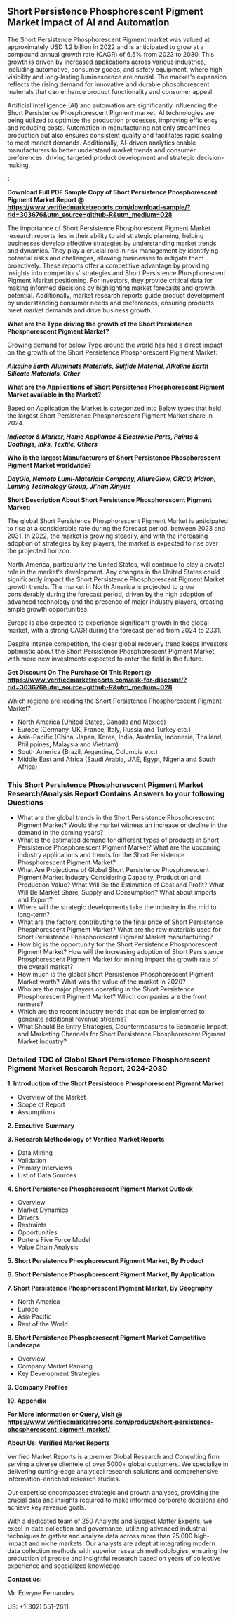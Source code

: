 <h2>Short Persistence Phosphorescent Pigment Market Impact of AI and Automation</h2><p>The Short Persistence Phosphorescent Pigment market was valued at approximately USD 1.2 billion in 2022 and is anticipated to grow at a compound annual growth rate (CAGR) of 6.5% from 2023 to 2030. This growth is driven by increased applications across various industries, including automotive, consumer goods, and safety equipment, where high visibility and long-lasting luminescence are crucial. The market's expansion reflects the rising demand for innovative and durable phosphorescent materials that can enhance product functionality and consumer appeal.</p><p>Artificial Intelligence (AI) and automation are significantly influencing the Short Persistence Phosphorescent Pigment market. AI technologies are being utilized to optimize the production processes, improving efficiency and reducing costs. Automation in manufacturing not only streamlines production but also ensures consistent quality and facilitates rapid scaling to meet market demands. Additionally, AI-driven analytics enable manufacturers to better understand market trends and consumer preferences, driving targeted product development and strategic decision-making.</p>t</p><p id="" class=""><strong>Download Full PDF Sample Copy of Short Persistence Phosphorescent Pigment Market Report @ <a href="https://www.verifiedmarketreports.com/download-sample/?rid=303676&utm_source=github-R&utm_medium=028" target="_blank">https://www.verifiedmarketreports.com/download-sample/?rid=303676&utm_source=github-R&utm_medium=028</a></strong></p><p>The importance of&nbsp;Short Persistence Phosphorescent Pigment Market research reports lies in their ability to aid strategic planning, helping businesses develop effective strategies by understanding market trends and dynamics. They play a crucial role in risk management by identifying potential risks and challenges, allowing businesses to mitigate them proactively. These reports offer a competitive advantage by providing insights into competitors' strategies and Short Persistence Phosphorescent Pigment Market positioning. For investors, they provide critical data for making informed decisions by highlighting market forecasts and growth potential. Additionally, market research reports guide product development by understanding consumer needs and preferences, ensuring products meet market demands and drive business growth.</p><p><strong>What are the&nbsp;Type driving the growth of the Short Persistence Phosphorescent Pigment Market?</strong></p><p id="" class="">Growing demand for below Type around the world has had a direct impact on the growth of the Short Persistence Phosphorescent Pigment Market:</p><em><strong>Alkaline Earth Aluminate Materials, Sulfide Material, Alkaline Earth Silicate Materials, Other</strong></em></p><strong>What are the&nbsp;Applications&nbsp;of Short Persistence Phosphorescent Pigment Market available in the Market?</strong></p><p id="" class="">Based on Application the Market is categorized into Below types that held the largest Short Persistence Phosphorescent Pigment Market share In 2024.</p><em><strong>Indicator & Marker, Home Appliance & Electronic Parts, Paints & Coatings, Inks, Textile, Others</strong></em></p><strong>Who is the largest Manufacturers of Short Persistence Phosphorescent Pigment Market worldwide?</strong></p><p><em><strong>DayGlo, Nemoto Lumi-Materials Company, AllureGlow, ORCO, Iridron, Luming Technology Group, Ji'nan Xinyue</strong></em></p><p id="" class=""><strong>Short Description About Short Persistence Phosphorescent Pigment Market:</strong></p><p>The global Short Persistence Phosphorescent Pigment Market is anticipated to rise at a considerable rate during the forecast period, between 2023 and 2031. In 2022, the market is growing steadily, and with the increasing adoption of strategies by key players, the market is expected to rise over the projected horizon.</p><p>North America, particularly the United States, will continue to play a pivotal role in the market's development. Any changes in the United States could significantly impact the Short Persistence Phosphorescent Pigment Market growth trends. The market in North America is projected to grow considerably during the forecast period, driven by the high adoption of advanced technology and the presence of major industry players, creating ample growth opportunities.</p><p>Europe is also expected to experience significant growth in the global market, with a strong CAGR during the forecast period from 2024 to 2031.</p><p>Despite intense competition, the clear global recovery trend keeps investors optimistic about the Short Persistence Phosphorescent Pigment Market, with more new investments expected to enter the field in the future.</p><p id="" class=""><strong>Get Discount On The Purchase Of This Report @ <a href="https://www.verifiedmarketreports.com/ask-for-discount/?rid=303676&utm_source=github-R&utm_medium=028" target="_blank">https://www.verifiedmarketreports.com/ask-for-discount/?rid=303676&utm_source=github-R&utm_medium=028</a></strong></p>Which regions are leading the Short Persistence Phosphorescent Pigment Market?</p><ul><li>North America (United States, Canada and Mexico)</li><li>Europe (Germany, UK, France, Italy, Russia and Turkey etc.)</li><li>Asia-Pacific (China, Japan, Korea, India, Australia, Indonesia, Thailand, Philippines, Malaysia and Vietnam)</li><li>South America (Brazil, Argentina, Columbia etc.)</li><li>Middle East and Africa (Saudi Arabia, UAE, Egypt, Nigeria and South Africa)</li></ul><h3 id="" class="">This Short Persistence Phosphorescent Pigment Market Research/Analysis Report Contains Answers to your following Questions</h3><ul><li>What are the global trends in the Short Persistence Phosphorescent Pigment Market? Would the market witness an increase or decline in the demand in the coming years?</li><li>What is the estimated demand for different types of products in Short Persistence Phosphorescent Pigment Market? What are the upcoming industry applications and trends for the Short Persistence Phosphorescent Pigment Market?</li><li>What Are Projections of Global Short Persistence Phosphorescent Pigment Market Industry Considering Capacity, Production and Production Value? What Will Be the Estimation of Cost and Profit? What Will Be Market Share, Supply and Consumption? What about imports and Export?</li><li>Where will the strategic developments take the industry in the mid to long-term?</li><li>What are the factors contributing to the final price of Short Persistence Phosphorescent Pigment Market? What are the raw materials used for Short Persistence Phosphorescent Pigment Market manufacturing?</li><li>How big is the opportunity for the Short Persistence Phosphorescent Pigment Market? How will the increasing adoption of Short Persistence Phosphorescent Pigment Market for mining impact the growth rate of the overall market?</li><li>How much is the global Short Persistence Phosphorescent Pigment Market worth? What was the value of the market In 2020?</li><li>Who are the major players operating in the Short Persistence Phosphorescent Pigment Market? Which companies are the front runners?</li><li>Which are the recent industry trends that can be implemented to generate additional revenue streams?</li><li>What Should Be Entry Strategies, Countermeasures to Economic Impact, and Marketing Channels for Short Persistence Phosphorescent Pigment Market Industry?</li></ul><h3 id="" class="">Detailed TOC of Global Short Persistence Phosphorescent Pigment Market Research Report, 2024-2030</h3><p id="" class=""><strong>1. Introduction of the Short Persistence Phosphorescent Pigment Market</strong></p><ul><li>Overview of the Market</li><li>Scope of Report</li><li>Assumptions</li></ul><p id="" class=""><strong>2. Executive Summary</strong></p><p id="" class=""><strong>3. Research Methodology of Verified Market Reports</strong></p><ul><li>Data Mining</li><li>Validation</li><li>Primary Interviews</li><li>List of Data Sources</li></ul><p id="" class=""><strong>4. Short Persistence Phosphorescent Pigment Market Outlook</strong></p><ul><li>Overview</li><li>Market Dynamics</li><li>Drivers</li><li>Restraints</li><li>Opportunities</li><li>Porters Five Force Model</li><li>Value Chain Analysis</li></ul><p id="" class=""><strong>5. Short Persistence Phosphorescent Pigment Market, By Product</strong></p><p id="" class=""><strong>6. Short Persistence Phosphorescent Pigment Market, By Application</strong></p><p id="" class=""><strong>7. Short Persistence Phosphorescent Pigment Market, By Geography</strong></p><ul><li>North America</li><li>Europe</li><li>Asia Pacific</li><li>Rest of the World</li></ul><p id="" class=""><strong>8. Short Persistence Phosphorescent Pigment Market Competitive Landscape</strong></p><ul><li>Overview</li><li>Company Market Ranking</li><li>Key Development Strategies</li></ul><p id="" class=""><strong>9. Company Profiles</strong></p><p id="" class=""><strong>10. Appendix</strong></p><p id="" class=""><strong>For More Information or Query, Visit @ <a href="https://www.verifiedmarketreports.com/product/short-persistence-phosphorescent-pigment-market/" target="_blank">https://www.verifiedmarketreports.com/product/short-persistence-phosphorescent-pigment-market/</a></strong></p><p id="" class=""><strong>About Us: Verified Market Reports</strong></p><p id="" class="">Verified Market Reports is a premier Global Research and Consulting firm serving a diverse clientele of over 5000+ global customers. We specialize in delivering cutting-edge analytical research solutions and comprehensive information-enriched research studies.</p><p id="" class="">Our expertise encompasses strategic and growth analyses, providing the crucial data and insights required to make informed corporate decisions and achieve key revenue goals.</p><p id="" class="">With a dedicated team of 250 Analysts and Subject Matter Experts, we excel in data collection and governance, utilizing advanced industrial techniques to gather and analyze data across more than 25,000 high-impact and niche markets. Our analysts are adept at integrating modern data collection methods with superior research methodologies, ensuring the production of precise and insightful research based on years of collective experience and specialized knowledge.</p><p id="" class=""><strong>Contact us:</strong></p><p id="" class="">Mr. Edwyne Fernandes</p><p id="" class="">US: +1(302) 551-2611</p>